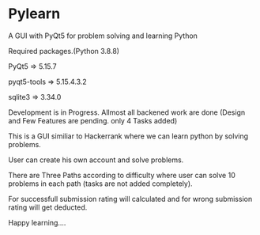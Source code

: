 # Pylearn
A GUI with PyQt5 for problem solving and learning Python

Required packages.(Python 3.8.8)

PyQt5        =>       5.15.7

pyqt5-tools  =>       5.15.4.3.2

sqlite3      =>       3.34.0

Development is in Progress. Allmost all backened work are done (Design and Few Features are pending. only 4 Tasks added)

This is a GUI similiar to Hackerrank where we can learn python by solving problems.

User can create his own account and solve problems.

There are Three Paths according to difficulty where user can solve 10 problems in each path (tasks are not added completely).

For successfull submission rating will calculated and for wrong submission rating will get deducted.

Happy learning....
